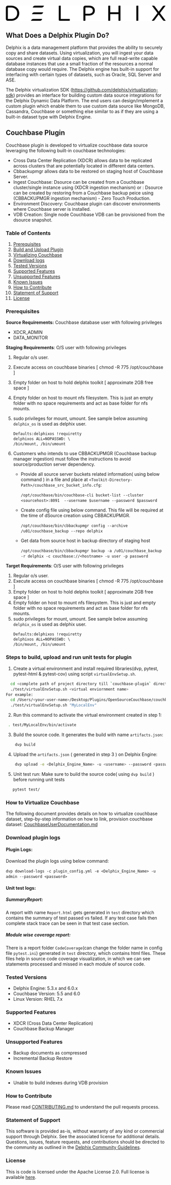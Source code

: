![](images/image1.png) 








## 
## What Does a Delphix Plugin Do?
Delphix is a data management platform that provides the ability to securely copy and share datasets. Using virtualization, you will ingest your data sources and create virtual data copies, which are full read-write capable database instances that use a small fraction of the resources a normal database copy would require. The Delphix engine has built-in support for interfacing with certain types of datasets, such as Oracle, SQL Server and ASE.

The Delphix virtualization SDK (https://github.com/delphix/virtualization-sdk) provides an interface for building custom data source integrations for the Delphix Dynamic Data Platform. The end users can design/implement a custom plugin which enable them to use custom data source like MongoDB, Cassandra, Couchbase or something else similar to as if they are using a built-in dataset type with Delphix Engine.

## Couchbase Plugin
Couchbase plugin is developed to virtualize couchbase data source leveraging the following built-in couchbase technologies:
  - Cross Data Center Replication (XDCR) allows data to be replicated across clusters that are potentially located in different data centers.
  - Cbbackupmgr allows data to be restored on staging host of Couchbase Server. 
  - Ingest Couchbase: Dsource can be created from a Couchbase cluster/single instance using (XDCR ingestion mechanism) or 
                    : Dsource can be created by restoring from a Couchbase backup peice using (CBBACKUPMGR ingestion mechanism) - Zero Touch Production.
  - Environment Discovery: Couchbase plugin can discover environments where Couchbase server is installed.
  - VDB Creation: Single node Couchbase VDB can be provisioned from the dsource snapshot.


### Table of Contents
1. [Prerequisites](#requirements-plugin)
2. [Build and Upload Plugin](#upload-plugin)
3. [Virtualizing Couchbase](#user-documentation)
4. [Download logs](#run_unit_test_case)
5. [Tested Versions](#tested-versions)
6. [Supported Features](#support-features)
7. [Unsupported Features](#unsupported-features)
8. [Known Issues](#known_issue)
9.  [How to Contribute](#contribute)
10.  [Statement of Support](#statement-of-support)
11.  [License](#license)


### <a id="requirements-plugin"></a>Prerequisites
**Source Requirements:** Couchbase database user with following privileges
*   XDCR_ADMIN
*   DATA_MONITOR

**Staging Requirements**: O/S user with following privileges
1. Regular o/s user.
2. Execute access on couchbase binaries [ chmod -R 775 /opt/couchbase ]
3. Empty folder on host to hold delphix toolkit  [ approximate 2GB free space ]
4. Empty folder on host to mount nfs filesystem. This is just an empty folder with no space requirements and act as base folder for nfs mounts.
5. sudo privileges for mount, umount. See sample below assuming `delphix_os` is used as delphix user.
    ```shell
    Defaults:delphixos !requiretty
    delphixos ALL=NOPASSWD: \ 
    /bin/mount, /bin/umount
    ```
6. Customers who intends to use CBBACKUPMGR (Couchbase backup manager ingestion) must follow the instructions to avoid source/production server dependency.

    * Provide all source server buckets related information( using below command ) in a file and place at `<Toolkit-Directory-Path>/couchbase_src_bucket_info.cfg`:
  
       `/opt/couchbase/bin/couchbase-cli bucket-list --cluster <sourcehost>:8091  --username $username --password $password`
    
    * Create config file using below command. This file will be required at the time of dSource creation using CBBACKUPMGR.
      
      `/opt/couchbase/bin/cbbackupmgr config --archive /u01/couchbase_backup --repo delphix`
    
    * Get data from source host in backup directory of staging host
    
      `/opt/couchbase/bin/cbbackupmgr backup -a /u01/couchbase_backup -r delphix -c couchbase://<hostname> -u user -p password`
       
  

**Target Requirements**: O/S user with following privileges
1. Regular o/s user.
2. Execute access on couchbase binaries [ chmod -R 775 /opt/couchbase ]
3. Empty folder on host to hold delphix toolkit  [ approximate 2GB free space ]
4. Empty folder on host to mount nfs filesystem. This is just and empty folder with no space requirements and act as base folder for nfs mounts.
5. sudo privileges for mount, umount. See sample below assuming `delphix_os` is used as delphix user.
    ```shell
    Defaults:delphixos !requiretty
    delphixos ALL=NOPASSWD: \ 
    /bin/mount, /bin/umount
    ```

### <a id="upload-plugin"></a>Steps to build, upload and run unit tests for plugin
  1. Create a virtual environment and install required libraries(dvp, pytest, pytest-html & pytest-cov) using script `virtualEnvSetup.sh`.
    
  ```bash
    cd <complete path of project directory till `couchbase-plugin` directory>
    ./test/virtualEnvSetup.sh <virtual enviornment name>
For example:
    cd /Users/<your-user-name>/Desktop/Plugins/OpenSourceCouchbase/couchbase-plugin
    ./test/virtualEnvSetup.sh "MyLocalEnv"
```
    
  2.  Run this command to activate the virtual environment created in step 1:
   ```bash
    . test/MyLocalEnv/bin/activate
   ```

  3.  Build the source code. It generates the build with name `artifacts.json`:
```bash
    dvp build
```
    
   4. Upload the `artifacts.json` ( generated in step 3 ) on Delphix Engine:
```bash
    dvp upload -e <Delphix_Engine_Name> -u <username> --password <password>
```
   5. Unit test run: Make sure to build the source code( using `dvp build` ) before running unit tests
  ```bash
     pytest test/
```

### <a id="user-documentation"></a> How to Virtualize Couchbase
The following document provides details on how to virtualize couchbase dataset, step-by-step information on how to link, provision couchbase dataset: [CouchbaseUserDocumentation.md](https://github.com/delphix/couchbase-plugin/blob/master/CouchbaseUserDocumentation.md)

### <a id="run_unit_test_case"></a>Download plugin logs
#### Plugin Logs:
Download the plugin logs using below command:

```dvp download-logs -c plugin_config.yml -e <Delphix_Engine_Name> -u admin --password <password>```

#### Unit test logs: 
##### SummaryReport:
A report with name `Report.html` gets generated in `test` directory which contains the summary of test passed vs failed. If any test case fails then complete stack trace can be seen in that test case section.
##### Module wise coverage report:
There is a report folder `CodeCoverage`(can change the folder name in config file `pytest.ini`) generated in `test` directory, which contains html files. These files help in source code coverage visualization, in which we can see statements processed and missed in each module of source code.



### <a id="tested-versions"></a>Tested Versions
- Delphix Engine: 5.3.x and 6.0.x
- Couchbase Version: 5.5 and 6.0
- Linux Version: RHEL 7.x

### <a id="support-features"></a>Supported Features
- XDCR (Cross Data Center Replication)
- Couchbase Backup Manager

### <a id="unsupported-features"></a>Unsupported Features
- Backup documents as compressed
- Incremental Backup Restore

### <a id="known_issue"></a>Known Issues
- Unable to build indexes during VDB provision

### <a id="contribute"></a>How to Contribute

Please read [CONTRIBUTING.md](./CONTRIBUTING.md) to understand the pull requests process.

### <a id="statement-of-support"></a>Statement of Support

This software is provided as-is, without warranty of any kind or commercial support through Delphix. See the associated license for additional details. Questions, issues, feature requests, and contributions should be directed to the community as outlined in the [Delphix Community Guidelines](https://delphix.github.io/community-guidelines.html).

### <a id="license"></a>License

This is code is licensed under the Apache License 2.0. Full license is available [here](./LICENSE).

